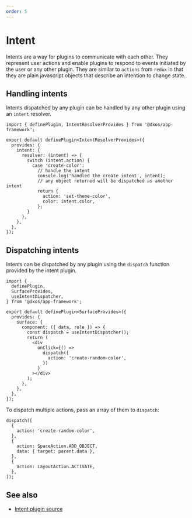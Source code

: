 ```yaml
---
order: 5
---
```


# Intent

Intents are a way for plugins to communicate with each other. They represent user actions and enable plugins to respond to events initiated by the user or any other plugin. They are similar to `actions` from `redux` in that they are plain javascript objects that describe an intention to change state.

## Handling intents

Intents dispatched by any plugin can be handled by any other plugin using an `intent` resolver.

```tsx
import { definePlugin, IntentResolverProvides } from '@dxos/app-framework';

export default definePlugin<IntentResolverProvides>({
  provides: {
    intent: {
      resolver: (intent) => {
        switch (intent.action) {
          case 'create-color':
            // handle the intent
            console.log('handled the create intent', intent);
            // any object returned will be dispatched as another intent
            return {
              action: 'set-theme-color',
              color: intent.color,
            };
        }
      },
    },
  },
});
```

## Dispatching intents

Intents can be dispatched by any plugin using the `dispatch` function provided by the intent plugin.

```tsx
import {
  definePlugin,
  SurfaceProvides,
  useIntentDispatcher,
} from '@dxos/app-framework';

export default definePlugin<SurfaceProvides>({
  provides: {
    surface: {
      component: ({ data, role }) => {
        const dispatch = useIntentDispatcher();
        return (
          <div
            onClick={() =>
              dispatch({
                action: 'create-random-color',
              })
            }
          ></div>
        );
      },
    },
  },
});
```

To dispatch multiple actions, pass an array of them to `dispatch`:

```tsx
dispatch([
  {
    action: 'create-random-color',
  },
  {
    action: SpaceAction.ADD_OBJECT,
    data: { target: parent.data },
  },
  {
    action: LayoutAction.ACTIVATE,
  },
]);
```

## See also

- [Intent plugin source](https://github.com/dxos/dxos/blob/main/packages/sdk/app-framework/src/plugins/IntentPlugin/plugin.tsx)
